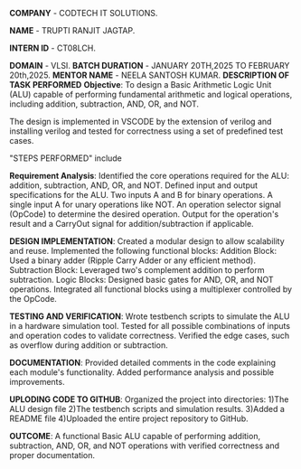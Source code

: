 **COMPANY** - CODTECH IT SOLUTIONS.



**NAME** - TRUPTI RANJIT JAGTAP.



**INTERN ID** - CT08LCH.



**DOMAIN** - VLSI.
**BATCH DURATION** - JANUARY 20TH,2025 TO FEBRUARY 20th,2025. 
**MENTOR NAME** - NEELA SANTOSH KUMAR.
**DESCRIPTION OF TASK PERFORMED**
**Objective**: To design a Basic Arithmetic Logic Unit (ALU) capable of performing fundamental arithmetic and logical operations, including addition, subtraction, AND, OR, and NOT.

The design is implemented in VSCODE by the extension of verilog and installing verilog and tested for correctness using a set of predefined test cases.

"STEPS PERFORMED" include

**Requirement Analysis**: Identified the core operations required for the ALU: addition, subtraction, AND, OR, and NOT. Defined input and output specifications for the ALU. Two inputs A and B for binary operations. A single input A for unary operations like NOT. An operation selector signal (OpCode) to determine the desired operation. Output for the operation's result and a CarryOut signal for addition/subtraction if applicable.

**DESIGN IMPLEMENTATION**: Created a modular design to allow scalability and reuse. Implemented the following functional blocks: Addition Block: Used a binary adder (Ripple Carry Adder or any efficient method). Subtraction Block: Leveraged two's complement addition to perform subtraction. Logic Blocks: Designed basic gates for AND, OR, and NOT operations. Integrated all functional blocks using a multiplexer controlled by the OpCode.

**TESTING AND VERIFICATION**: Wrote testbench scripts to simulate the ALU in a hardware simulation tool. Tested for all possible combinations of inputs and operation codes to validate correctness. Verified the edge cases, such as overflow during addition or subtraction.

**DOCUMENTATION**: Provided detailed comments in the code explaining each module's functionality. Added performance analysis and possible improvements.

**UPLODING CODE TO GITHUB**: Organized the project into directories: 1)The ALU design file
                                                                     2)The testbench scripts and simulation results. 
                                                                     3)Added a README file 
                                                                     4)Uploaded the entire project repository to GitHub.

**OUTCOME**: A functional Basic ALU capable of performing addition, subtraction, AND, OR, and NOT operations with verified correctness and proper documentation.
